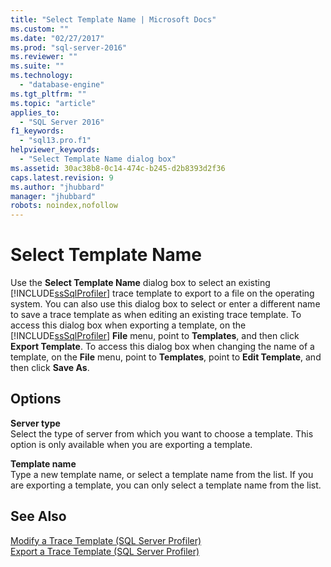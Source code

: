 ```yaml
---
title: "Select Template Name | Microsoft Docs"
ms.custom: ""
ms.date: "02/27/2017"
ms.prod: "sql-server-2016"
ms.reviewer: ""
ms.suite: ""
ms.technology: 
  - "database-engine"
ms.tgt_pltfrm: ""
ms.topic: "article"
applies_to: 
  - "SQL Server 2016"
f1_keywords: 
  - "sql13.pro.f1"
helpviewer_keywords: 
  - "Select Template Name dialog box"
ms.assetid: 30ac38b8-0c14-474c-b245-d2b8393d2f36
caps.latest.revision: 9
ms.author: "jhubbard"
manager: "jhubbard"
robots: noindex,nofollow
---
```

# Select Template Name
  Use the **Select Template Name** dialog box to select an existing [!INCLUDE[ssSqlProfiler](../a9retired/includes/sssqlprofiler-md.md)] trace template to export to a file on the operating system. You can also use this dialog box to select or enter a different name to save a trace template as when editing an existing trace template. To access this dialog box when exporting a template, on the [!INCLUDE[ssSqlProfiler](../a9retired/includes/sssqlprofiler-md.md)] **File** menu, point to **Templates**, and then click **Export Template**. To access this dialog box when changing the name of a template, on the **File** menu, point to **Templates**, point to **Edit Template**, and then click **Save As**.  
  
## Options  
 **Server type**  
 Select the type of server from which you want to choose a template. This option is only available when you are exporting a template.  
  
 **Template name**  
 Type a new template name, or select a template name from the list. If you are exporting a template, you can only select a template name from the list.  
  
## See Also  
 [Modify a Trace Template &#40;SQL Server Profiler&#41;](../tools/sql-server-profiler/modify-a-trace-template-sql-server-profiler.md)   
 [Export a Trace Template &#40;SQL Server Profiler&#41;](../tools/sql-server-profiler/export-a-trace-template-sql-server-profiler.md)  
  
  